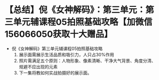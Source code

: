 # 【总结】倪《女神解码》：第三单元：第三单元辅课程05拍照基础攻略【加微信156066050获取十大赠品】

-   倪《女神解码》第三单元辅课程05拍照基础攻略
    1.  展示面需展示生活品质和吸引力，人只占30%作用
    2.  照片需满足五个原则：人物形象、像素清晰、干净大气背景、角度分清、规避不应出现的元素
    3.  下一集将教如何实战拍摄好的展示面。